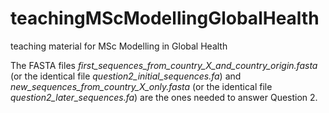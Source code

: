 # teachingMScModellingGlobalHealth
teaching material for MSc Modelling in Global Health

The FASTA files
*first_sequences_from_country_X_and_country_origin.fasta*
(or the identical file *question2_initial_sequences.fa*)
and
*new_sequences_from_country_X_only.fasta*
(or the identical file *question2_later_sequences.fa*)
are the ones needed to answer Question 2.


